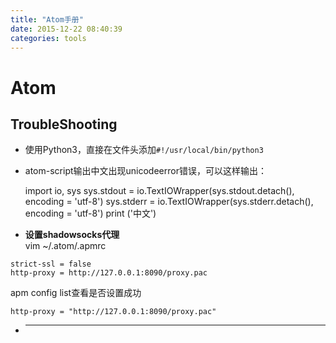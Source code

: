 ```yaml
---
title: "Atom手册"
date: 2015-12-22 08:40:39
categories: tools
---
```

# Atom

## TroubleShooting
- 使用Python3，直接在文件头添加`#!/usr/local/bin/python3`
- atom-script输出中文出现unicodeerror错误，可以这样输出：

  	import io, sys
  	sys.stdout = io.TextIOWrapper(sys.stdout.detach(), encoding = 'utf-8')
  	sys.stderr = io.TextIOWrapper(sys.stderr.detach(), encoding = 'utf-8')
  	print ('中文')
- **设置shadowsocks代理**  
  vim ~/.atom/.apmrc  
```
strict-ssl = false
http-proxy = http://127.0.0.1:8090/proxy.pac
```
apm config list查看是否设置成功
```
http-proxy = "http://127.0.0.1:8090/proxy.pac"
```
- ** **
